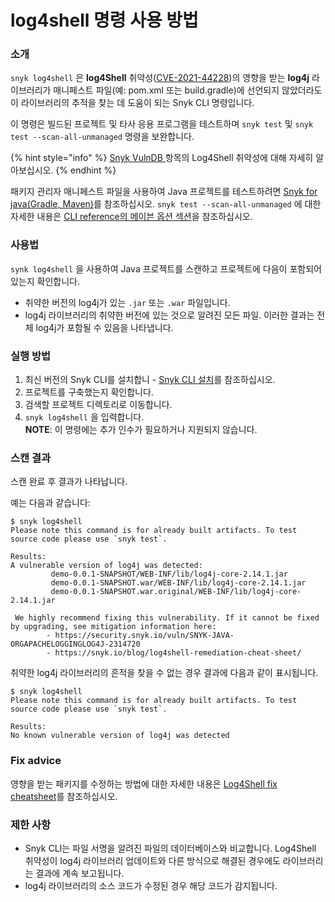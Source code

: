# log4shell 명령 사용 방법

### 소개

`snyk log4shell` 은 **log4Shell** 취약성([CVE-2021-44228](https://cve.mitre.org/cgi-bin/cvename.cgi?name=CVE-2021-44228))의 영향을 받는 **log4j** 라이브러리가 매니페스트 파일(예: pom.xml 또는 build.gradle)에 선언되지 않았더라도 이 라이브러리의 추적을 찾는 데 도움이 되는 Snyk CLI 명령입니다.

이 명령은 빌드된 프로젝트 및 타사 응용 프로그램을 테스트하며 `snyk test` 및 `snyk test --scan-all-unmanaged` 명령을 보완합니다.

\{% hint style="info" %\} [Snyk VulnDB ](https://security.snyk.io/vuln/SNYK-JAVA-ORGAPACHELOGGINGLOG4J-2314720)항목의 Log4Shell 취약성에 대해 자세히 알아보십시오. \{% endhint %\}

패키지 관리자 매니페스트 파일을 사용하여 Java 프로젝트를 테스트하려면 [Snyk for java(Gradle, Maven)](https://github.com/snyk/user-docs/blob/5e52535b78618f57eda40eb08fc8fbf91e16f1f0/docs/products/snyk-open-source/language-and-package-manager-support/snyk-for-java-gradle-maven.md)를 참조하십시오. `snyk test --scan-all-unmanaged` 에 대한 자세한 내용은 [CLI reference의 메이븐 옵션 섹션](https://docs.snyk.io/snyk-cli/cli-reference#maven-options)을 참조하십시오.

### 사용법

`synk log4shell` 을 사용하여 Java 프로젝트를 스캔하고 프로젝트에 다음이 포함되어 있는지 확인합니다.

* 취약한 버전의 log4j가 있는 `.jar` 또는 `.war` 파일입니다.
* log4j 라이브러리의 취약한 버전에 있는 것으로 알려진 모든 파일. 이러한 결과는 전체 log4j가 포함될 수 있음을 나타냅니다.

### 실행 방법

1. 최신 버전의 Snyk CLI를 설치합니 - [Snyk CLI 설치](https://github.com/snyk/user-docs/tree/5e52535b78618f57eda40eb08fc8fbf91e16f1f0/docs/features/snyk-cli/install-the-snyk-cli)를 참조하십시오.
2. 프로젝트를 구축했는지 확인합니다.
3. 검색할 프로젝트 디렉토리로 이동합니다.
4. `snyk log4shell` 을 입력합니다.\
   **NOTE**: 이 명령에는 추가 인수가 필요하거나 지원되지 않습니다.

### 스캔 결과

스캔 완료 후 결과가 나타납니다.

예는 다음과 같습니다:

```
$ snyk log4shell
Please note this command is for already built artifacts. To test source code please use `snyk test`.

Results:
A vulnerable version of log4j was detected: 
         demo-0.0.1-SNAPSHOT/WEB-INF/lib/log4j-core-2.14.1.jar
         demo-0.0.1-SNAPSHOT.war/WEB-INF/lib/log4j-core-2.14.1.jar
         demo-0.0.1-SNAPSHOT.war.original/WEB-INF/lib/log4j-core-2.14.1.jar

 We highly recommend fixing this vulnerability. If it cannot be fixed by upgrading, see mitigation information here:
        - https://security.snyk.io/vuln/SNYK-JAVA-ORGAPACHELOGGINGLOG4J-2314720
        - https://snyk.io/blog/log4shell-remediation-cheat-sheet/
```

취약한 log4j 라이브러리의 흔적을 찾을 수 없는 경우 결과에 다음과 같이 표시됩니다.

```
$ snyk log4shell
Please note this command is for already built artifacts. To test source code please use `snyk test`.

Results:
No known vulnerable version of log4j was detected
```

### Fix advice

영향을 받는 패키지를 수정하는 방법에 대한 자세한 내용은  [Log4Shell fix cheatsheet](https://snyk.io/blog/log4shell-remediation-cheat-sheet)를 참조하십시오.

### 제한 사항

* Snyk CLI는 파일 서명을 알려진 파일의 데이터베이스와 비교합니다. Log4Shell 취약성이 log4j 라이브러리 업데이트와 다른 방식으로 해결된 경우에도 라이브러리는 결과에 계속 보고됩니다.
* log4j 라이브러리의 소스 코드가 수정된 경우 해당 코드가 감지됩니다.

